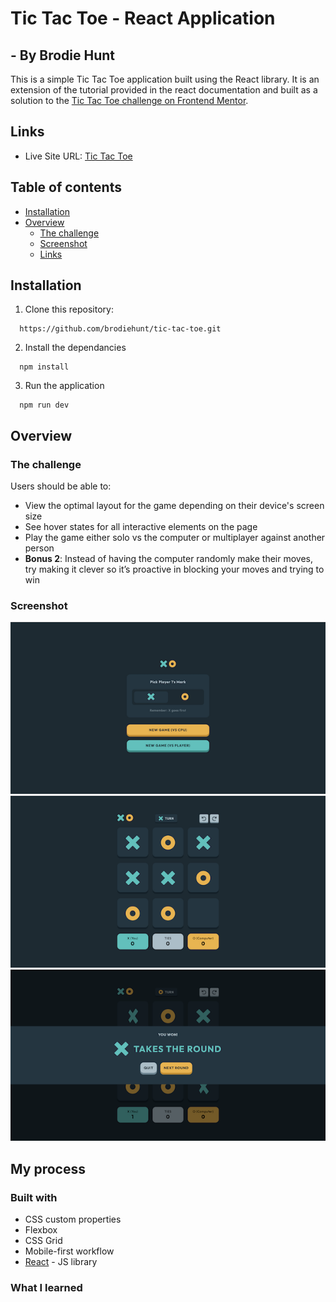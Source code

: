# Tic Tac Toe - React Application

## - By Brodie Hunt

This is a simple Tic Tac Toe application built using the React library.
It is an extension of the tutorial provided in the react documentation and built as a solution to the [Tic Tac Toe challenge on Frontend Mentor](https://www.frontendmentor.io/challenges/tic-tac-toe-game-Re7ZF_E2v).

## Links

- Live Site URL: [Tic Tac Toe](https://brodiehunt-tic-tac-toe.netlify.app/)

## Table of contents

- [Installation](#installation)
- [Overview](#overview)
  - [The challenge](#the-challenge)
  - [Screenshot](#screenshot)
  - [Links](#links)

## Installation

1. Clone this repository:

```
  https://github.com/brodiehunt/tic-tac-toe.git
```

2. Install the dependancies

```
  npm install
```

3. Run the application

```
  npm run dev
```

## Overview

### The challenge

Users should be able to:

- View the optimal layout for the game depending on their device's screen size
- See hover states for all interactive elements on the page
- Play the game either solo vs the computer or multiplayer against another person
- **Bonus 2**: Instead of having the computer randomly make their moves, try making it clever so it’s proactive in blocking your moves and trying to win

### Screenshot

![Game Menu](./docs/menu.png)
![Game in progress](./docs/gameboard.png)
![Game Complete](./docs/completeBanner.png)

## My process

### Built with

- CSS custom properties
- Flexbox
- CSS Grid
- Mobile-first workflow
- [React](https://reactjs.org/) - JS library

### What I learned
